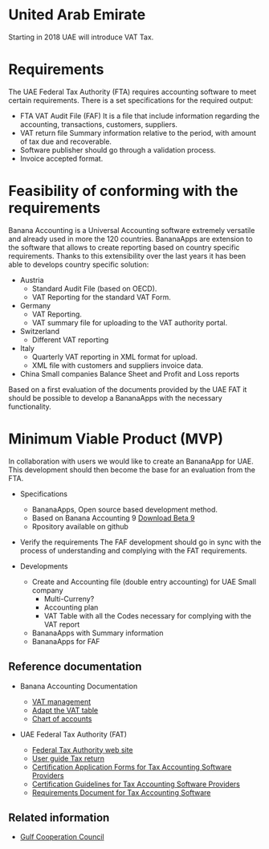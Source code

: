 # United Arab Emirate

Starting in 2018 UAE will introduce VAT Tax.

# Requirements
The UAE Federal Tax Authority (FTA) requires accounting software to meet certain requirements. There is a set specifications for the required output:
* FTA VAT Audit File (FAF)
  It is a file that include information regarding the accounting, transactions, customers, suppliers.
* VAT return file 
  Summary information relative to the period, with amount of tax due and recoverable.
* Software publisher should go through a validation process.
* Invoice accepted format.

# Feasibility of conforming with the requirements 
Banana Accounting is a Universal Accounting software extremely versatile and already used in more the 120 countries.
BananaApps are extension to the software that allows to create reporting based on  country specific requirements.
Thanks to this extensibility over the last years it has been able to develops country specific solution: 
* Austria 
  * Standard Audit File (based on OECD).
  * VAT Reporting for the standard VAT Form.  
* Germany 
  * VAT Reporting.
  * VAT summary file for uploading to the VAT authority portal.
* Switzerland
  * Different VAT reporting 
* Italy
  * Quarterly VAT reporting in XML format for upload.
  * XML file with customers and suppliers invoice data. 
* China
  Small companies Balance Sheet and Profit and Loss reports
  
Based on a first evaluation of the documents provided by the UAE FAT it should be possible to develop a BananaApps with the necessary functionality.

# Minimum Viable Product (MVP)

In collaboration with users we would like to create an BananaApp for UAE. 
This development should then become the base for an evaluation from the FTA.

* Specifications
  * BananaApps, Open source based development method.
  * Based on Banana Accounting 9 [Download Beta 9](https://www.banana.ch/en/node/10142)
  * Rpository available on github

* Verify the requirements
  The FAF development should go in sync with the process of understanding and complying with the FAT requirements.

* Developments
  * Create and Accounting file (double entry accounting) for UAE Small company
    * Multi-Curreny?
	* Accounting plan 
    * VAT Table with all the Codes necessary for complying with the VAT report  
  * BananaApps with Summary information
  * BananaApps for FAF 

## Reference documentation 
* Banana Accounting Documentation
  * [VAT management](https://www.banana.ch/doc9/en/node/5079)
  * [Adapt the VAT table](https://www.banana.ch/doc9/en/node/8251)
  * [Chart of accounts](https://www.banana.ch/doc9/en/node/3838)
  
* UAE Federal Tax Authority (FAT)
  * [Federal Tax Authority web site](https://www.tax.gov.ae/requirement-tax-accounting.aspx)
  * [User guide Tax return](https://home.kpmg.com/content/dam/kpmg/ae/pdf/userguide-excise-tax-returns-uae.pdf)
  * [Certification Application Forms for Tax Accounting Software Providers](https://www.tax.gov.ae/pdf/application-forms-for-tax-accounting-software.pdf)
  * [Certification Guidelines for Tax Accounting Software Providers](https://www.tax.gov.ae/pdf/certification-guidelines-for-tax-accounting-software.pdf)
  * [Requirements Document for Tax Accounting Software](https://www.tax.gov.ae/pdf/requirement-document-for-tax-accounting-software.pdf)

## Related information
* [Gulf Cooperation Council](https://en.wikipedia.org/wiki/Gulf_Cooperation_Council)
